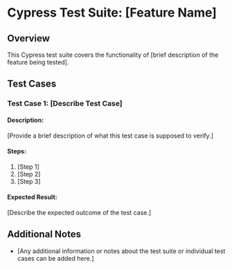 # Cypress Test Suite: [Feature Name]

## Overview
This Cypress test suite covers the functionality of [brief description of the feature being tested].

## Test Cases
### Test Case 1: [Describe Test Case]
#### Description:
[Provide a brief description of what this test case is supposed to verify.]

#### Steps:
1. [Step 1]
2. [Step 2]
3. [Step 3]

#### Expected Result:
[Describe the expected outcome of the test case.]

## Additional Notes
- [Any additional information or notes about the test suite or individual test cases can be added here.]

